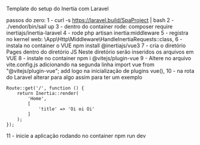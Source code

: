 Template do setup do Inertia com Laravel

passos do zero:
1 - curl -s https://laravel.build/SpaProject | bash
2 - ./vendor/bin/sail up
3 - dentro do container rode:
		composer require inertiajs/inertia-laravel
4 - rode php artisan inertia:middleware
5 - registra no kernel web:
		\App\Http\Middleware\HandleInertiaRequests::class,
6 - instala no container o VUE
		npm install @inertiajs/vue3
7 - cria o diretório Pages dentro do diretório JS
		Neste diretório serão inseridos os arquivos em VUE
8 - instale no container 
		npm i @vitejs/plugin-vue
9 - Altere no arquivo vite.config.js adicionando na segunda linha 
		import vue from "@vitejs/plugin-vue";
	add logo na inicialização de plugins
		vue(),
10 - na rota do Laravel alterar para algo assim para ter um exemplo

	Route::get('/', function () {
		return Inertia::render(
			'Home',
			[
				'title' => 'Oi oi Oi'
			]
		);
	});
11 - inicie a aplicação rodando no container
	npm run dev
